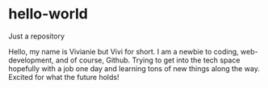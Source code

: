 # hello-world
Just a repository

Hello, my name is Vivianie but Vivi for short. I am a newbie to coding, web-development, and of course, Github. Trying to get into the tech space hopefully with a job one day and learning tons of new things along the way. Excited for what the future holds! 
